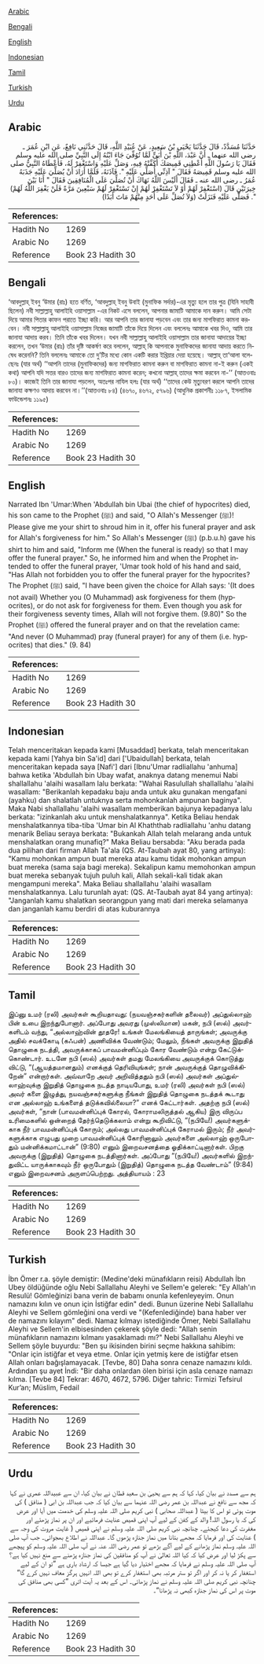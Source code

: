 [Arabic](#arabic)

[Bengali](#bengali)

[English](#english)

[Indonesian](#indonesian)

[Tamil](#tamil)

[Turkish](#turkish)

[Urdu](#urdu)

## Arabic


<div dir="rtl" lang="ar" style={{fontSize:'larger',backgroundColor:'#f8f9fa',padding:20}}>
حَدَّثَنَا مُسَدَّدٌ، قَالَ حَدَّثَنَا يَحْيَى بْنُ سَعِيدٍ، عَنْ عُبَيْدِ اللَّهِ، قَالَ حَدَّثَنِي نَافِعٌ، عَنِ ابْنِ عُمَرَ ـ رضى الله عنهما ـ أَنَّ عَبْدَ، اللَّهِ بْنَ أُبَىٍّ لَمَّا تُوُفِّيَ جَاءَ ابْنُهُ إِلَى النَّبِيِّ صلى الله عليه وسلم فَقَالَ يَا رَسُولَ اللَّهِ أَعْطِنِي قَمِيصَكَ أُكَفِّنْهُ فِيهِ، وَصَلِّ عَلَيْهِ وَاسْتَغْفِرْ لَهُ، فَأَعْطَاهُ النَّبِيُّ صلى الله عليه وسلم قَمِيصَهُ فَقَالَ ‏"‏ آذِنِّي أُصَلِّي عَلَيْهِ ‏"‏‏.‏ فَآذَنَهُ، فَلَمَّا أَرَادَ أَنْ يُصَلِّيَ عَلَيْهِ جَذَبَهُ عُمَرُ ـ رضى الله عنه ـ فَقَالَ أَلَيْسَ اللَّهُ نَهَاكَ أَنْ تُصَلِّيَ عَلَى الْمُنَافِقِينَ فَقَالَ ‏"‏ أَنَا بَيْنَ خِيرَتَيْنِ قَالَ ‏(‏اسْتَغْفِرْ لَهُمْ أَوْ لاَ تَسْتَغْفِرْ لَهُمْ إِنْ تَسْتَغْفِرْ لَهُمْ سَبْعِينَ مَرَّةً فَلَنْ يَغْفِرَ اللَّهُ لَهُمْ‏)‏ ‏"‏‏.‏ فَصَلَّى عَلَيْهِ فَنَزَلَتْ ‏(‏وَلاَ تُصَلِّ عَلَى أَحَدٍ مِنْهُمْ مَاتَ أَبَدًا‏)‏
</div>
<div style={{backgroundColor:'#f8f9fa',padding:20, marginBottom: 10}}><table> <thead> <tr> <th>References:</th> <th></th> </tr> </thead> <tbody><tr><td>Hadith No</td><td>1269</td></tr><tr><td>Arabic No</td><td>1269</td></tr><tr><td>Reference</td><td>Book 23 Hadith 30</td></tr></tbody></table></div>

## Bengali


<div dir="ltr" lang="bn" style={{fontSize:'larger',backgroundColor:'#f8f9fa',padding:20}}>
‘আবদুল্লাহ্ ইবনু ‘উমার (রাঃ) হতে বর্ণিত, ‘আবদুল্লাহ্ ইবনু উবাই (মুনাফিক সর্দার)-এর মৃত্যু হলে তার পুত্র (যিনি সাহাবী ছিলেন) নবী সাল্লাল্লাহু আলাইহি ওয়াসাল্লাম -এর নিকট এসে বললেন, আপনার জামাটি আমাকে দান করুন। আমি সেটা দিয়ে আমার পিতার কাফন পরাতে ইচ্ছা করি। আর আপনি তার জানাযা পড়বেন এবং তার জন্য মাগফিরাত কামনা করবেন। নবী সাল্লাল্লাহু আলাইহি ওয়াসাল্লাম নিজের জামাটি তাঁকে দিয়ে দিলেন এবং বললেনঃ আমাকে খবর দিও, আমি তার জানাযা আদায় করব। তিনি তাঁকে খবর দিলেন। যখন নবী সাল্লাল্লাহু আলাইহি ওয়াসাল্লাম তার জানাযা আদায়ের ইচ্ছা করলেন, তখন ‘উমার (রাঃ) তাঁর দৃষ্টি আকর্ষণ করে বললেন, আল্লাহ্ কি আপনাকে মুনাফিকদের জানাযা আদায় করতে নিষেধ করেননি? তিনি বললেনঃ আমাকে তো দু’টির মধ্যে কোন একটি করার ইখ্তিয়ার দেয়া হয়েছে। আল্লাহ্ তা‘আলা বলেছেনঃ (যার অর্থ) ‘‘আপনি তাদের (মুনাফিকদের) জন্য মাগফিরাত কামনা করুন বা মাগফিরাত কামনা না-ই করুন (একই কথা) আপনি যদি সত্তর বারও তাদের জন্য মাগফিরাত কামনা করেন; কখনো আল্লাহ্ তাদের ক্ষমা করবেন না-’’ (আত্তওবাঃ ৮০)। কাজেই তিনি তার জানাযা পড়লেন, অতঃপর নাযিল হলঃ (যার অর্থ) ‘‘তাদের কেউ মৃত্যুবরণ করলে আপনি তাদের জানাযা কক্ষণও আদায় করবেন না।’’(আত্তওবাঃ ৮৪) (৪৬৭০, ৪৬৭২, ৫৭৯৬) (আধুনিক প্রকাশনীঃ ১১৮৭, ইসলামিক ফাউন্ডেশনঃ ১১৯৫)
</div>
<div style={{backgroundColor:'#f8f9fa',padding:20, marginBottom: 10}}><table> <thead> <tr> <th>References:</th> <th></th> </tr> </thead> <tbody><tr><td>Hadith No</td><td>1269</td></tr><tr><td>Arabic No</td><td>1269</td></tr><tr><td>Reference</td><td>Book 23 Hadith 30</td></tr></tbody></table></div>

## English


<div dir="ltr" lang="en" style={{fontSize:'larger',backgroundColor:'#f8f9fa',padding:20}}>
Narrated Ibn 'Umar:When 'Abdullah bin Ubai (the chief of hypocrites) died, his son came to the Prophet (ﷺ) and said, "O Allah's Messenger (ﷺ)! Please give me your shirt to shroud him in it, offer his funeral prayer and ask for Allah's forgiveness for him." So Allah's Messenger (ﷺ) (p.b.u.h) gave his shirt to him and said, "Inform me (When the funeral is ready) so that I may offer the funeral prayer." So, he informed him and when the Prophet intended to offer the funeral prayer, 'Umar took hold of his hand and said, "Has Allah not forbidden you to offer the funeral prayer for the hypocrites? The Prophet (ﷺ) said, "I have been given the choice for Allah says: '(It does not avail) Whether you (O Muhammad) ask forgiveness for them (hypocrites), or do not ask for forgiveness for them. Even though you ask for their forgiveness seventy times, Allah will not forgive them. (9.80)" So the Prophet (ﷺ) offered the funeral prayer and on that the revelation came: "And never (O Muhammad) pray (funeral prayer) for any of them (i.e. hypocrites) that dies." (9. 84)
</div>
<div style={{backgroundColor:'#f8f9fa',padding:20, marginBottom: 10}}><table> <thead> <tr> <th>References:</th> <th></th> </tr> </thead> <tbody><tr><td>Hadith No</td><td>1269</td></tr><tr><td>Arabic No</td><td>1269</td></tr><tr><td>Reference</td><td>Book 23 Hadith 30</td></tr></tbody></table></div>

## Indonesian


<div dir="ltr" lang="id" style={{fontSize:'larger',backgroundColor:'#f8f9fa',padding:20}}>
Telah menceritakan kepada kami [Musaddad] berkata, telah menceritakan kepada kami [Yahya bin Sa'id] dari ['Ubaidullah] berkata, telah menceritakan kepada saya [Nafi'] dari [Ibnu'Umar radliallahu 'anhuma] bahwa ketika 'Abdullah bin Ubay wafat, anaknya datang menemui Nabi shallallahu 'alaihi wasallam lalu berkata: "Wahai Rasulullah shallallahu 'alaihi wasallam: "Berikanlah kepadaku baju anda untuk aku gunakan mengafani (ayahku) dan shalatlah untuknya serta mohonkanlah ampunan baginya". Maka Nabi shallallahu 'alaihi wasallam memberikan bajunya kepadanya lalu berkata: "izinkanlah aku untuk menshalatkannya". Ketika Beliau hendak menshalatkannya tiba-tiba 'Umar bin Al Khaththab radliallahu 'anhu datang menarik Beliau seraya berkata: "Bukankah Allah telah melarang anda untuk menshalatkan orang munafiq?" Maka Beliau bersabda: "Aku berada pada dua pilihan dari firman Allah Ta'ala (QS. At-Taubah ayat 80, yang artinya): "Kamu mohonkan ampun buat mereka atau kamu tidak mohonkan ampun buat mereka (sama saja bagi mereka). Sekalipun kamu memohonkan ampun buat mereka sebanyak tujuh puluh kali, Allah sekali-kali tidak akan mengampuni mereka". Maka Beliau shallallahu 'alaihi wasallam menshalatkannya. Lalu turunlah ayat: (QS. At-Taubah ayat 84 yang artinya): "Janganlah kamu shalatkan seorangpun yang mati dari mereka selamanya dan janganlah kamu berdiri di atas kuburannya
</div>
<div style={{backgroundColor:'#f8f9fa',padding:20, marginBottom: 10}}><table> <thead> <tr> <th>References:</th> <th></th> </tr> </thead> <tbody><tr><td>Hadith No</td><td>1269</td></tr><tr><td>Arabic No</td><td>1269</td></tr><tr><td>Reference</td><td>Book 23 Hadith 30</td></tr></tbody></table></div>

## Tamil


<div dir="ltr" lang="ta" style={{fontSize:'larger',backgroundColor:'#f8f9fa',padding:20}}>
இப்னு உமர் (ரலி) அவர்கள் கூறியதாவது: (நயவஞ்சகர்களின் தலைவர்) அப்துல்லாஹ் பின் உபை இறந்துபோனார். அப்போது அவரது (முஸ்லிமான) மகன், நபி (ஸல்) அவர்களிடம் வந்து, “அல்லாஹ்வின் தூதரே! உங்கள் மேலங்கியைத் தாருங்கள்; அவருக்கு அதில் சவக்கோடி (கஃபன்) அணிவிக்க வேண்டும்; மேலும், நீங்கள் அவருக்கு இறுதித் தொழுகை நடத்தி, அவருக்காகப் பாவமன்னிப்பும் கோர வேண்டும் என்று கேட்டுக்கொண்டார். உடனே நபி (ஸல்) அவர்கள் தமது மேலங்கியை அவருக்குக் கொடுத்து விட்டு, “(ஆயத்தமானதும்) எனக்குத் தெரிவியுங்கள்; நான் அவருக்குத் தொழுவிக்கிறேன்” என்றார்கள். அவ்வாறே அவர் அறிவித்ததும் நபி (ஸல்) அவர்கள் அப்துல்லாஹ்வுக்கு இறுதித் தொழுகை நடத்த நாடியபோது, உமர் (ரலி) அவர்கள் நபி (ஸல்) அவர் களை இழுத்து, நயவஞ்சகர்களுக்கு நீங்கள் இறுதித் தொழுகை நடத்தக் கூடாது என அல்லாஹ் உங்களைத் தடுக்கவில்லையா?” எனக் கேட்டார்கள். அதற்கு நபி (ஸல்) அவர்கள், “நான் (பாவமன்னிப்புக் கோரல், கோராமலிருத்தல் ஆகிய) இரு விருப்ப உரிமைகளில் ஒன்றைத் தேர்ந்தெடுக்கலாம் என்று கூறிவிட்டு, “(நபியே!) அவர்களுக்காக நீர் பாவமன்னிப்புக் கோரும்; அல்லது பாவமன்னிப்புக் கேராமல் இரும்; நீர் அவர்களுக்காக எழுபது முறை பாவமன்னிப்புக் கோரினாலும் அவர்களை அல்லாஹ் ஒருபோதும் மன்னிக்கமாட்டான்” (9:80) எனும் இறைவசனத்தை ஓதிக்காட்டினார்கள். பிறகு அவருக்கு (இறுதித்) தொழுகை நடத்தினார்கள். அப்போது “(நபியே!) அவர்களில் இறந்துவிட்ட யாருக்காகவும் நீர் ஒருபோதும் (இறுதித்) தொழுகை நடத்த வேண்டாம்” (9:84) எனும் இறைவசனம் அருளப்பெற்றது. அத்தியாயம் : 23
</div>
<div style={{backgroundColor:'#f8f9fa',padding:20, marginBottom: 10}}><table> <thead> <tr> <th>References:</th> <th></th> </tr> </thead> <tbody><tr><td>Hadith No</td><td>1269</td></tr><tr><td>Arabic No</td><td>1269</td></tr><tr><td>Reference</td><td>Book 23 Hadith 30</td></tr></tbody></table></div>

## Turkish


<div dir="ltr" lang="tr" style={{fontSize:'larger',backgroundColor:'#f8f9fa',padding:20}}>
İbn Ömer r.a. şöyle demiştir: (Medine'deki münafıkların reisi) Abdullah İbn Ubey öldüğünde oğlu Nebi Sallallahu Aleyhi ve Sellem'e gelerek: "Ey Allah'ın Resulü! Gömleğinizi bana verin de babamı onunla kefenleyeyim. Onun namazını kılın ve onun için İstiğfar edin" dedi. Bunun üzerine Nebi Sallallahu Aleyhi ve Sellem gömleğini ona verdi ve "(Kefenlediğinde) bana haber ver de namazını kılayım" dedi. Namaz kılmayı istediğinde Ömer, Nebi Sallallahu Aleyhi ve Sellem'in elbisesinden çekerek şöyle dedi: "Allah senin münafıkların namazını kılmanı yasaklamadı mı?" Nebi Sallallahu Aleyhi ve Sellem şöyle buyurdu: "Ben şu ikisinden birini seçme hakkına sahibim: "Onlar için istiğfar et veya etme. Onlar için yetmiş kere de istiğfar etsen Allah onları bağışlamayacak. [Tevbe, 80] Daha sonra cenaze namazını kıldı. Ardından şu ayet İndi: "Bir daha onlardan ölen birisi için asla cenaze namazı kılma. [Tevbe 84] Tekrar: 4670, 4672, 5796. Diğer tahric: Tirmizi Tefsirul Kur’an; Müslim, Fedail
</div>
<div style={{backgroundColor:'#f8f9fa',padding:20, marginBottom: 10}}><table> <thead> <tr> <th>References:</th> <th></th> </tr> </thead> <tbody><tr><td>Hadith No</td><td>1269</td></tr><tr><td>Arabic No</td><td>1269</td></tr><tr><td>Reference</td><td>Book 23 Hadith 30</td></tr></tbody></table></div>

## Urdu


<div dir="rtl" lang="ur" style={{fontSize:'larger',backgroundColor:'#f8f9fa',padding:20}}>
ہم سے مسدد نے بیان کیا، کہا کہ ہم سے یحییٰ بن سعید قطان نے بیان کیا، ان سے عبیداللہ عمری نے کہا کہ مجھ سے نافع نے عبداللہ بن عمر رضی اللہ عنہما سے بیان کیا کہ جب عبداللہ بن ابی ( منافق ) کی موت ہوئی تو اس کا بیٹا ( عبداللہ صحابی ) نبی کریم صلی اللہ علیہ وسلم کی خدمت میں آیا اور عرض کی کہ یا رسول اللہ! والد کے کفن کے لیے آپ اپنی قمیص عنایت فرمائیے اور ان پر نماز پڑھئے اور مغفرت کی دعا کیجئے۔ چنانچہ نبی کریم صلی اللہ علیہ وسلم نے اپنی قمیص ( غایت مروت کی وجہ سے ) عنایت کی اور فرمایا کہ مجھے بتانا میں نماز جنازہ پڑھوں گا۔ عبداللہ نے اطلاع بھجوائی۔ جب آپ صلی اللہ علیہ وسلم نماز پڑھانے کے لیے آگے بڑھے تو عمر رضی اللہ عنہ نے آپ صلی اللہ علیہ وسلم کو پیچھے سے پکڑ لیا اور عرض کیا کہ کیا اللہ تعالیٰ نے آپ کو منافقین کی نماز جنازہ پڑھنے سے منع نہیں کیا ہے؟ آپ صلی اللہ علیہ وسلم نے فرمایا کہ مجھے اختیار دیا گیا ہے جیسا کہ ارشاد باری ہے ”تو ان کے لیے استغفار کر یا نہ کر اور اگر تو ستر مرتبہ بھی استغفار کرے تو بھی اللہ انہیں ہرگز معاف نہیں کرے گا“ چنانچہ نبی کریم صلی اللہ علیہ وسلم نے نماز پڑھائی۔ اس کے بعد یہ آیت اتری ”کسی بھی منافق کی موت پر اس کی نماز جنازہ کبھی نہ پڑھانا“۔
</div>
<div style={{backgroundColor:'#f8f9fa',padding:20, marginBottom: 10}}><table> <thead> <tr> <th>References:</th> <th></th> </tr> </thead> <tbody><tr><td>Hadith No</td><td>1269</td></tr><tr><td>Arabic No</td><td>1269</td></tr><tr><td>Reference</td><td>Book 23 Hadith 30</td></tr></tbody></table></div>